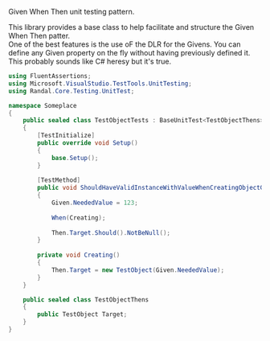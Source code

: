 Given When Then unit testing pattern.

This library provides a base class to help facilitate and structure the Given When Then patter.  
One of the best features is the use oF the DLR for the Givens.  You can define any Given property on the fly without having previously defined it.  This probably sounds like C# heresy but it's true.

```csharp
using FluentAssertions;
using Microsoft.VisualStudio.TestTools.UnitTesting;
using Randal.Core.Testing.UnitTest;

namespace Someplace
{
	public sealed class TestObjectTests : BaseUnitTest<TestObjectThens>
	{
		[TestInitialize]
		public override void Setup()
		{
			base.Setup();
		}
		
		[TestMethod]
		public void ShouldHaveValidInstanceWithValueWhenCreatingObjectGivenValue123()
		{
			Given.NeededValue = 123;
			
			When(Creating);
			
			Then.Target.Should().NotBeNull();
		}
		
		private void Creating()
		{
			Then.Target = new TestObject(Given.NeededValue);
		}
	}

	public sealed class TestObjectThens
	{
		public TestObject Target;
	}
}
```
